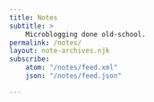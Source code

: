 ```yaml
---
title: Notes
subtitle: >
    Microblogging done old-school.
permalink: /notes/
layout: note-archives.njk
subscribe:
    atom: "/notes/feed.xml"
    json: "/notes/feed.json"

---
```

